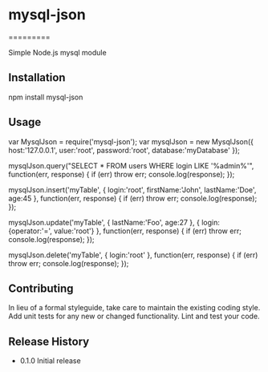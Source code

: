# mysql-json
=========

Simple Node.js mysql module

## Installation

  npm install mysql-json

## Usage

  var MysqlJson = require('mysql-json');
  var mysqlJson = new MysqlJson({
    host:'127.0.0.1',
    user:'root',
    password:'root',
    database:'myDatabase'
  });


  mysqlJson.query("SELECT * FROM users WHERE login LIKE '%admin%'", function(err, response) {
    if (err) throw err;
    console.log(response);
  });


  mysqlJson.insert('myTable', {
    login:'root',
    firstName:'John',
    lastName:'Doe',
    age:45
  }, function(err, response) {
    if (err) throw err;
    console.log(response);
  });


  mysqlJson.update('myTable', {
    lastName:'Foo',
    age:27
  }, {
  login:{operator:'=', value:'root'}
  }, function(err, response) {
    if (err) throw err;
    console.log(response);
  });


  mysqlJson.delete('myTable', {
    login:'root'
  }, function(err, response) {
    if (err) throw err;
    console.log(response);
  });


## Contributing

In lieu of a formal styleguide, take care to maintain the existing coding style.
Add unit tests for any new or changed functionality. Lint and test your code.

## Release History

* 0.1.0 Initial release